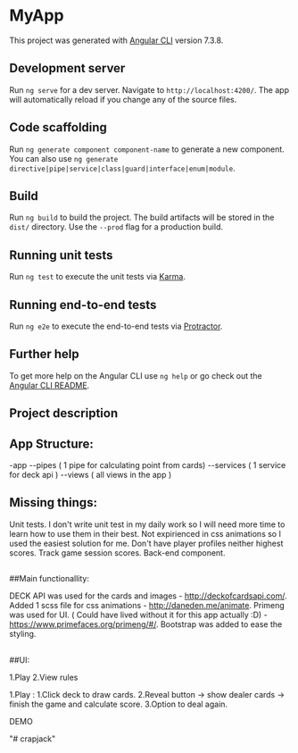 # MyApp

This project was generated with [Angular CLI](https://github.com/angular/angular-cli) version 7.3.8.

## Development server

Run `ng serve` for a dev server. Navigate to `http://localhost:4200/`. The app will automatically reload if you change any of the source files.

## Code scaffolding

Run `ng generate component component-name` to generate a new component. You can also use `ng generate directive|pipe|service|class|guard|interface|enum|module`.

## Build

Run `ng build` to build the project. The build artifacts will be stored in the `dist/` directory. Use the `--prod` flag for a production build.

## Running unit tests

Run `ng test` to execute the unit tests via [Karma](https://karma-runner.github.io).

## Running end-to-end tests

Run `ng e2e` to execute the end-to-end tests via [Protractor](http://www.protractortest.org/).

## Further help

To get more help on the Angular CLI use `ng help` or go check out the [Angular CLI README](https://github.com/angular/angular-cli/blob/master/README.md).

## Project description

## App Structure: 
 -app
 --pipes ( 1 pipe for calculating point from cards)
 --services ( 1 service for deck api )
 --views ( all views in the app )
##
## Missing things:

Unit tests. I don't write unit test in my daily work so I will need more time to learn how to use them in their best.
Not expirienced in css animations so I used the easiest solution for me.
Don't have player profiles neither highest scores.
Track game session scores.
Back-end component.
##
##Main functionallity:

DECK API was used for the cards and images - http://deckofcardsapi.com/.
Added 1 scss file for css animations - http://daneden.me/animate.
Primeng was used for UI. ( Could have lived without it for this app actually :D) - https://www.primefaces.org/primeng/#/.
Bootstrap was added to ease the styling.

##
##UI:

1.Play 
2.View rules

1.Play :
 1.Click deck to draw cards.
 2.Reveal button -> show dealer cards -> finish the game and calculate score.
 3.Option to deal again.


 DEMO


"# crapjack" 
